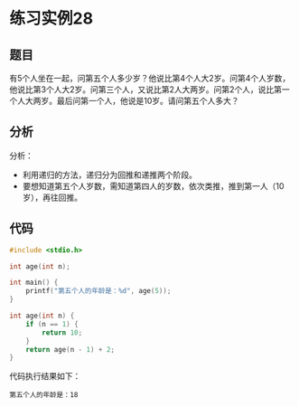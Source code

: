 # 练习实例28

## 题目

有5个人坐在一起，问第五个人多少岁？他说比第4个人大2岁。问第4个人岁数，他说比第3个人大2岁。问第三个人，又说比第2人大两岁。问第2个人，说比第一个人大两岁。最后问第一个人，他说是10岁。请问第五个人多大？


## 分析

分析：
- 利用递归的方法，递归分为回推和递推两个阶段。
- 要想知道第五个人岁数，需知道第四人的岁数，依次类推，推到第一人（10岁），再往回推。


## 代码

```c
#include <stdio.h>

int age(int n);

int main() {
    printf("第五个人的年龄是：%d", age(5));
}

int age(int n) {
    if (n == 1) {
        return 10;
    }
    return age(n - 1) + 2;
}
```

代码执行结果如下：

```text
第五个人的年龄是：18
```